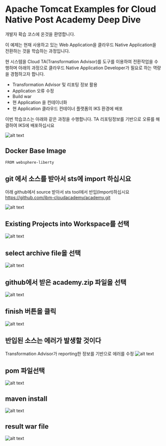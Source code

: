 # Apache Tomcat Examples for Cloud Native Post Academy Deep Dive

개발자 확습 코스에 온것을 환영합니다.

이 예제는 현재 사용하고 있는 Web Application을 클라우드 Native Application을 전환하는 것을
학습하는 과정입니다.

현 시스템을 Cloud TA(Transformation Advisor)를 도구를 이용하여 전환작업을 수행하며
아래의 과정으로 클라우드 Native Application Developer가 필요로 하는 역량을 경험하고자 합니다.

  * Transformation Advisor 및 리포팅 정보 활용
  * Application 오류 수정
  * Build war 
  * 현 Application 을 컨테이너화
  * 현 Application 클라우드 컨테이너 플랫폼의 IKS 환경에 배포

이번 학습코스는 아래와 같은 과정을 수행합니다. TA 리포팅정보를 기반으로
오류를 해결하여 IKS에 배포하십시요

![alt text](img/ta_runtime_trans.png)


## Docker Base Image
```
FROM websphere-liberty
```

## git 에서 소스를 받아서 sts에 import 하십시요
아래 github에서 source 받아서 sts tool에서 반입(Import)하십시요
https://github.com/ibm-cloudacademy/academy.git 

![alt text](img/01_import_academy.png)

## Existing Projects into Workspace를 선택
![alt text](img/02_existing_project.png)

## select archive file을 선택
![alt text](img/03_import_project.png)

## github에서 받은 academy.zip 파일을 선택
![alt text](img/04_select_zip.png)

## finish 버튼을 클릭
![alt text](img/05_import_finish.png)

## 반입된 소스는 에러가 발생할 것이다 
Transformation Advisor가 reporting한 정보를 기반으로 에러를 수정
![alt text](img/06_import_complete.png)

## pom 파일선택
![alt text](img/07_select_pom.png)

## maven install
![alt text](img/08_maven_install.png)

## result war file
![alt text](img/09_result_war.png)

